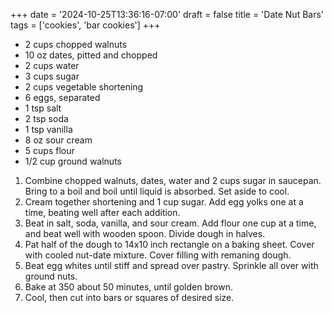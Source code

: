 +++
date = '2024-10-25T13:36:16-07:00'
draft = false
title = 'Date Nut Bars'
tags = ['cookies', 'bar cookies']
+++

* 2 cups chopped walnuts
* 10 oz dates, pitted and chopped
* 2 cups water
* 3 cups sugar
* 2 cups vegetable shortening
* 6 eggs, separated
* 1 tsp salt
* 2 tsp soda
* 1 tsp vanilla
* 8 oz sour cream
* 5 cups flour
* 1/2 cup ground walnuts

1. Combine chopped walnuts, dates, water and 2 cups sugar in saucepan. Bring to a boil and boil until liquid is absorbed. Set aside to cool.
2. Cream together shortening and 1 cup sugar. Add egg yolks one at a time, beating well after each addition.
3. Beat in salt, soda, vanilla, and sour cream. Add flour one cup at a time, and beat well with wooden spoon. Divide dough in halves.
4. Pat half of the dough to 14x10 inch rectangle on a baking sheet. Cover with cooled nut-date mixture. Cover filling with remaning dough.
5. Beat egg whites until stiff and spread over pastry. Sprinkle all over with ground nuts.
6. Bake at 350 about 50 minutes, until golden brown.  
8. Cool, then cut into bars or squares of desired size.